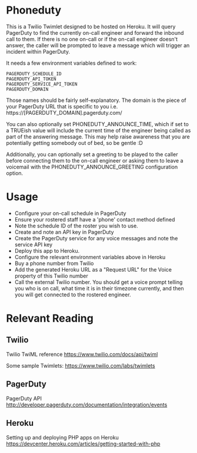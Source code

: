 # Phoneduty

This is a Twilio Twimlet designed to be hosted on Heroku. It will query PagerDuty to find the currently on-call engineer and forward the inbound call to them. If there is no one on-call or if the on-call engineer doesn't answer, the caller will be prompted to leave a message which will trigger an incident within PagerDuty.

It needs a few environment variables defined to work:

    PAGERDUTY_SCHEDULE_ID
    PAGERDUTY_API_TOKEN
    PAGERDUTY_SERVICE_API_TOKEN
    PAGERDUTY_DOMAIN

Those names should be fairly self-explanatory. The domain is the piece of your PagerDuty URL that is specific to you
i.e.  https://[PAGERDUTY_DOMAIN].pagerduty.com/

You can also optionally set PHONEDUTY_ANNOUNCE_TIME, which if set to a TRUEish value will include the current
time of the engineer being called as part of the answering message. This may help raise awareness that you are potentially getting
somebody out of bed, so be gentle :D

Additionally, you can optionally set a greeting to be played to the caller before connecting them to the on-call engineer or asking them to leave a voicemail with the PHONEDUTY_ANNOUNCE_GREETING configuration option.


# Usage

- Configure your on-call schedule in PagerDuty
- Ensure your rostered staff have a 'phone' contact method defined
- Note the schedule ID of the roster you wish to use.
- Create and note an API key in PagerDuty
- Create the PagerDuty service for any voice messages and note the service API key
- Deploy this app to Heroku.
- Configure the relevant environment variables above in Heroku
- Buy a phone number from Twilio
- Add the generated Heroku URL  as a "Request URL" for the Voice property of this Twilio number
- Call the external Twilio number. You should get a voice prompt telling you who is on call, what time it is in their timezone currently, and then you will get connected to the rostered engineer.


# Relevant Reading

## Twilio

Twilio TwiML reference
<https://www.twilio.com/docs/api/twiml>

Some sample Twimlets:
<https://www.twilio.com/labs/twimlets>


## PagerDuty

PagerDuty API
<http://developer.pagerduty.com/documentation/integration/events>

## Heroku

Setting up and deploying PHP apps on Heroku
<https://devcenter.heroku.com/articles/getting-started-with-php>





